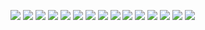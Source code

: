 ![](images/1.PNG)
![](images/2.PNG)
![](images/3.PNG)
![](images/4.PNG)
![](images/5.PNG)
![](images/6.PNG)
![](images/7.PNG)
![](images/8.PNG)
![](images/9.PNG)
![](images/10.PNG)
![](images/11.PNG)
![](images/12.PNG)
![](images/13.PNG)
![](images/14.PNG)
![](images/15.PNG)